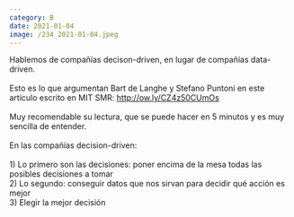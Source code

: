 ```yaml
--- 
category: B 
date: 2021-01-04 
image: /234_2021-01-04.jpeg 
--- 
```


Hablemos de compañías decison-driven, en lugar de compañías data-driven.<br><br>Esto es lo que argumentan Bart de Langhe y Stefano Puntoni  en este artículo escrito en MIT SMR: http://ow.ly/CZ4z50CUmOs<br><br>Muy recomendable su lectura, que se puede hacer en 5 minutos y es muy sencilla de entender.  <br><br>En las compañías decision-driven:<br><br>1) Lo primero son las decisiones: poner encima de la mesa todas las posibles decisiones a tomar<br>2) Lo segundo: conseguir datos que nos sirvan para decidir qué acción es mejor<br>3) Elegir la mejor decisión